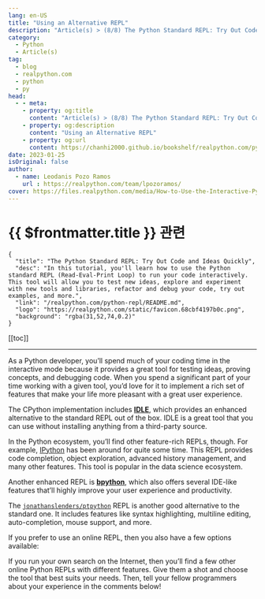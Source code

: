 ```yaml
---
lang: en-US
title: "Using an Alternative REPL"
description: "Article(s) > (8/8) The Python Standard REPL: Try Out Code and Ideas Quickly"
category:
  - Python
  - Article(s)
tag:
  - blog
  - realpython.com
  - python
  - py
head:
  - - meta:
    - property: og:title
      content: "Article(s) > (8/8) The Python Standard REPL: Try Out Code and Ideas Quickly"
    - property: og:description
      content: "Using an Alternative REPL"
    - property: og:url
      content: https://chanhi2000.github.io/bookshelf/realpython.com/python-repl/using-an-alternative-repl.html
date: 2023-01-25
isOriginal: false
author:
  - name: Leodanis Pozo Ramos
    url : https://realpython.com/team/lpozoramos/
cover: https://files.realpython.com/media/How-to-Use-the-Interactive-Python-REPL_Watermarked.dce4d5791b83.jpg
---
```


# {{ $frontmatter.title }} 관련

```component VPCard
{
  "title": "The Python Standard REPL: Try Out Code and Ideas Quickly",
  "desc": "In this tutorial, you'll learn how to use the Python standard REPL (Read-Eval-Print Loop) to run your code interactively. This tool will allow you to test new ideas, explore and experiment with new tools and libraries, refactor and debug your code, try out examples, and more.",
  "link": "/realpython.com/python-repl/README.md",
  "logo": "https://realpython.com/static/favicon.68cbf4197b0c.png",
  "background": "rgba(31,52,74,0.2)"
}
```

[[toc]]

---

<SiteInfo
  name="The Python Standard REPL: Try Out Code and Ideas Quickly"
  desc="In this tutorial, you'll learn how to use the Python standard REPL (Read-Eval-Print Loop) to run your code interactively. This tool will allow you to test new ideas, explore and experiment with new tools and libraries, refactor and debug your code, try out examples, and more."
  url="https://realpython.com/python-repl#using-an-alternative-repl"
  logo="https://realpython.com/static/favicon.68cbf4197b0c.png"
  preview="https://files.realpython.com/media/How-to-Use-the-Interactive-Python-REPL_Watermarked.dce4d5791b83.jpg"/>

As a Python developer, you’ll spend much of your coding time in the interactive mode because it provides a great tool for testing ideas, proving concepts, and debugging code. When you spend a significant part of your time working with a given tool, you’d love for it to implement a rich set of features that make your life more pleasant with a great user experience.

The CPython implementation includes [**IDLE**](/realpython.com/python-idle.md), which provides an enhanced alternative to the standard REPL out of the box. IDLE is a great tool that you can use without installing anything from a third-party source.

In the Python ecosystem, you’ll find other feature-rich REPLs, though. For example, [<FontIcon icon="fas fa-globe"/>IPython](https://ipython.readthedocs.io/en/stable/#ipython-documentation) has been around for quite some time. This REPL provides code completion, object exploration, advanced history management, and many other features. This tool is popular in the data science ecosystem.

Another enhanced REPL is [**bpython**](/realpython.com/bpython-alternative-python-repl.md), which also offers several IDE-like features that’ll highly improve your user experience and productivity.

The [<FontIcon icon="iconfont icon-github"/>`jonathanslenders/ptpython`](https://github.com/jonathanslenders/ptpython/) REPL is another good alternative to the standard one. It includes features like syntax highlighting, multiline editing, auto-completion, mouse support, and more.

If you prefer to use an online REPL, then you also have a few options available:

<SiteInfo
  name="Welcome to Python.org"
  desc="The official home of the Python Programming Language"
  url="https://python.org/shell/"
  logo="https://python.org/static/favicon.ico"
  preview="https://python.org/static/opengraph-icon-200x200.png"/>

<SiteInfo
  name="Replit –Build apps and sites with AI"
  desc="Replit is an AI-powered platform for building professional web apps and websites."
  url="https://replit.com/"
  logo="https://cdn.replit.com/dotcom/favicon-196.png"
  preview="https://cdn.sanity.io/images/bj34pdbp/migration/2017ad20cbb1770bcb0d23d6d4be8ff9a5105df1-1200x650.png?auto=format&q=75&w=1200&format=png"/>

<SiteInfo
  name="In-Browser Python REPL - Python Morsels"
  desc="Run an interactive Python interpreter right from your web browser."
  url="https://pythonmorsels.com/repl/"
  logo="https://pythonmorsels.com/static/images/favicons/favicon-16x16.png"
  preview="https://pythonmorsels.com/static/images/favicons/og-linkedin-image.jpg"/>

If you run your own search on the Internet, then you’ll find a few other online Python REPLs with different features. Give them a shot and choose the tool that best suits your needs. Then, tell your fellow programmers about your experience in the comments below!
